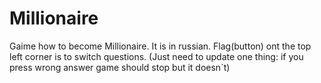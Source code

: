 # Millionaire
Gaime how to become Millionaire.
It is in russian.
Flag(button) ont the top left corner is to switch questions.
(Just need to update one thing: if you press wrong answer game should stop but it doesn`t)
